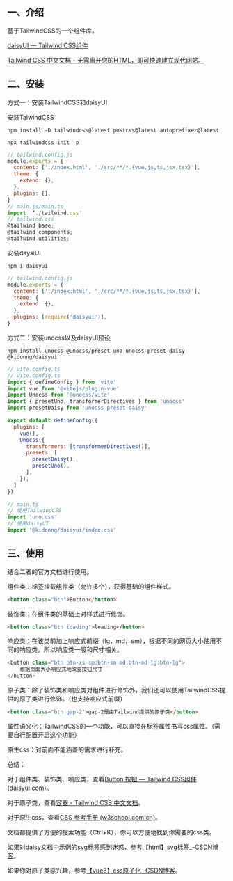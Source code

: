 ## 一、介绍

基于TailwindCSS的一个组件库。

[daisyUI — Tailwind CSS组件](https://daisyui.com/)

[Tailwind CSS 中文文档 - 无需离开您的HTML，即可快速建立现代网站。](https://www.tailwindcss.cn/)

## 二、安装
方式一：安装TailwindCSS和daisyUI

安装TaiwindCSS

`npm install -D tailwindcss@latest postcss@latest autoprefixer@latest`

`npx tailwindcss init -p`

```js
// tailwind.config.js
module.exports = {
  content: ['./index.html', './src/**/*.{vue,js,ts,jsx,tsx}'],
  theme: {
    extend: {},
  },
  plugins: [],
}
// main.js/main.ts
import  ’./tailwind.css'
// tailwind.css
@tailwind base;
@tailwind components;
@tailwind utilities;
```

安装daysiUI

`npm i daisyui`

```js
// tailwind.config.js
module.exports = {
  content: ['./index.html', './src/**/*.{vue,js,ts,jsx,tsx}'],
  theme: {
    extend: {},
  },
  plugins: [require('daisyui')],
}
```
方式二：安装unocss以及daisyUI预设

`npm install unocss @unocss/preset-uno unocss-preset-daisy @kidonng/daisyui`

```js
// vite.config.ts
// vite.config.ts
import { defineConfig } from 'vite'
import vue from '@vitejs/plugin-vue'
import Unocss from '@unocss/vite'
import { presetUno, transformerDirectives } from 'unocss'
import presetDaisy from 'unocss-preset-daisy'

export default defineConfig({
  plugins: [
    vue(),
    Unocss({
      transformers: [transformerDirectives()],
      presets: [
        presetDaisy(),
        presetUno(),
      ],
    }),
  ]
})

```
```js
// main.ts
// 使用TailwindCSS
import 'uno.css'
// 使用daisyUI
import '@kidonng/daisyui/index.css'
```
## 三、使用

结合二者的官方文档进行使用。

组件类：标签挂载组件类（允许多个），获得基础的组件样式。

```html
<button class="btn">Button</button>
```

装饰类：在组件类的基础上对样式进行修饰。

```html
<button class="btn loading">loading</button>
```

响应类：在该类前加上响应式前缀（lg，md，sm），根据不同的网页大小使用不同的响应类。所以响应类一般和尺寸相关。

```js
<button class="btn btn-xs sm:btn-sm md:btn-md lg:btn-lg">
    根据页面大小响应式地改变按钮尺寸
</button>
```

原子类：除了装饰类和响应类对组件进行修饰外，我们还可以使用TailwindCSS提供的原子类进行修饰。（也支持响应式前缀）

```html
<button class="btn gap-2">gap-2是由Tailwind提供的原子类</button>
```

属性语义化：TailwindCSS的一个功能，可以直接在标签属性书写css属性。（需要自行配置开启这个功能）

原生css：对前面不能涵盖的需求进行补充。

总结：

对于组件类、装饰类、响应类，查看[Button 按钮 — Tailwind CSS组件 (daisyui.com)](https://daisyui.com/components/button/)。

对于原子类，查看[容器 - Tailwind CSS 中文文档](https://www.tailwindcss.cn/docs/container)。

对于原生css，查看[CSS 参考手册 (w3school.com.cn)](https://www.w3school.com.cn/cssref/index.asp)。

文档都提供了方便的搜索功能（Ctrl+K），你可以方便地找到你需要的css类。

如果对daisy文档中示例的svg标签感到迷惑，参考[【html】svg标签_-CSDN博客](https://blog.csdn.net/weixin_46590928/article/details/127927435)。

如果你对原子类感兴趣，参考[【vue3】css原子化 -CSDN博客](https://blog.csdn.net/weixin_46590928/article/details/127913896?spm=1001.2014.3001.5502)。